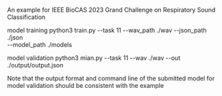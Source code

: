 An example for IEEE BioCAS 2023 Grand Challenge on Respiratory Sound Classification


model training
python3 train.py --task          11
                 --wav_path      ./wav
                 --json_path     ./json   
                 --model_path    ./models

model validation
python3 mian.py --task            11
                --wav             ./wav
                --out             ./output/output.json

Note that the output format and command line of the submitted model for model validation should be consistent with the example
